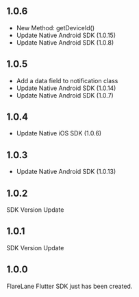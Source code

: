## 1.0.6

- New Method: getDeviceId()
- Update Native Android SDK (1.0.15)
- Update Native Android SDK (1.0.8)

## 1.0.5

- Add a data field to notification class
- Update Native Android SDK (1.0.14)
- Update Native Android SDK (1.0.7)

## 1.0.4

- Update Native iOS SDK (1.0.6)

## 1.0.3

- Update Native Android SDK (1.0.13)

## 1.0.2

SDK Version Update

## 1.0.1

SDK Version Update

## 1.0.0

FlareLane Flutter SDK just has been created.

